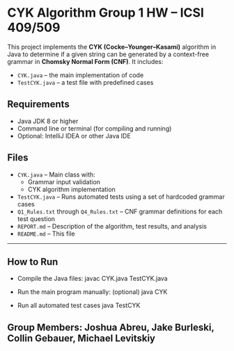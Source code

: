 # CYK Algorithm Group 1 HW – ICSI 409/509

This project implements the **CYK (Cocke–Younger–Kasami)** algorithm in Java to determine if a given string can be generated by a context-free grammar in **Chomsky Normal Form (CNF)**. It includes:

- `CYK.java` – the main implementation of code  
- `TestCYK.java` – a test file with predefined cases  


## Requirements

- Java JDK 8 or higher  
- Command line or terminal (for compiling and running)  
- Optional: IntelliJ IDEA or other Java IDE  


## Files

- `CYK.java` – Main class with:
  - Grammar input validation
  - CYK algorithm implementation
- `TestCYK.java` – Runs automated tests using a set of hardcoded grammar cases
- `Q1_Rules.txt` through `Q4_Rules.txt` – CNF grammar definitions for each test question
- `REPORT.md` – Description of the algorithm, test results, and analysis
- `README.md` – This file

---

## How to Run

- Compile the Java files:
javac CYK.java TestCYK.java

- Run the main program manually: (optional)
java CYK

- Run all automated test cases
java TestCYK

## Group Members:  Joshua Abreu, Jake Burleski, Collin Gebauer, Michael Levitskiy

